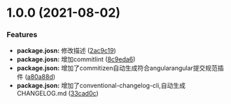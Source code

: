 # 1.0.0 (2021-08-02)


### Features

* **package.josn:** 修改描述 ([2ac9c19](https://github.com/yizhengfeng-jj/json-hooks/commit/2ac9c19631988437810efcf31ff556452f9dd1b1))
* **package.josn:** 增加commitlint ([8c9eda6](https://github.com/yizhengfeng-jj/json-hooks/commit/8c9eda699ce3b5ad5f54d5135d8b0445c80b15e7))
* **package.json:** 增加了commitizen自动生成符合angularangular提交规范插件 ([a80a88d](https://github.com/yizhengfeng-jj/json-hooks/commit/a80a88d1f3c4b5130993a0c8976159646d3e6a2b))
* **package.json:** 增加了conventional-changelog-cli,自动生成CHANGELOG.md ([33cad0c](https://github.com/yizhengfeng-jj/json-hooks/commit/33cad0c18d873eec9e4a19cb9ee6c27942a805df))



